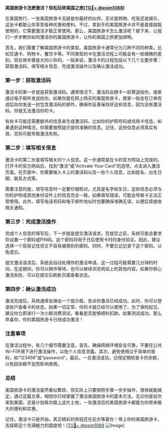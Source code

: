 **美国旅游卡怎麽激活？轻松玩转美国之旅[[TG💪+ @esim1088](https://t.me/s/esim1088)]**

在美国旅行，一张美国旅游卡无疑是你最好的伙伴。无论是购物、吃饭还是娱乐，这张卡都能让你享受各种优惠和便利。不过，拿到手的美国旅游卡并不是直接就能使用的，它需要激活才能正常使用。那么，美国旅游卡怎么激活呢？接下来，让我们一步步教你如何激活你的美国旅游卡，让你的美国之旅更加顺畅。

首先，我们需要了解美国旅游卡的类型。美国旅游卡通常分为几种不同的种类，比如交通卡、购物卡、餐饮卡等。不同类型的卡在激活流程上可能会有一些细微的差别，但总体步骤是大同小异的。一般来说，激活卡的过程包括以下几个主要步骤：获取激活码、填写相关信息、完成激活操作以及确认激活成功。

### **第一步：获取激活码**

激活卡的第一步就是获取激活码。通常情况下，激活码会随卡一起寄送给你，或者通过电子邮件发送给你。如果你是在网上购买的美国旅游卡，商家一般会在订单完成后向你发送一封包含激活码的邮件。确保你妥善保存好这些信息，因为没有激活码，你就无法激活你的卡。

有些卡可能还需要额外的信息来生成激活码，比如你的护照号码或信用卡信息。如果遇到这种情况，你需要按照提示提供准确的信息。记住，这些信息必须真实有效，否则可能导致激活失败。

### **第二步：填写相关信息**

激活卡的第二步是填写相关的个人信息。这一步通常是在卡的官方网站上完成的。打开卡的官方网站后，找到“激活”或“Activate Your Card”的选项，点击进入激活页面。在页面中，你需要输入卡上的激活码以及一些个人信息，比如姓名、出生日期、联系方式等。

需要注意的是，填写信息时一定要仔细核对。尤其是名字和生日，这些信息必须与你的护照或其他身份证件上的信息完全一致。如果填写错误，可能会导致卡无法正常使用。此外，填写电话号码和电子邮件地址时也要确保准确无误，以便后续接收相关通知。

### **第三步：完成激活操作**

完成个人信息的填写后，下一步就是提交激活请求。在提交之前，系统可能会要求你设置一个密码或PIN码。这个密码将用于日后使用卡时的身份验证。因此，建议选择一个容易记住但又不容易被猜到的密码。同时，不要忘记记录下这个密码，以免遗忘。

提交激活请求后，系统会自动处理你的激活申请。这一过程可能需要几分钟的时间。在这期间，你可以稍作等待，也可以继续浏览网站上的其他内容。如果你担心激活失败，可以在提交后刷新页面查看状态。

### **第四步：确认激活成功**

激活完成后，系统通常会弹出一个提示框，告诉你激活已经成功。此时，你可以登录账户查看卡的状态。如果一切正常，你的卡就已经可以使用了。为了保险起见，建议你立即进行一次小额消费测试，看看是否能够顺利扣款。如果测试成功，那么恭喜你，你的美国旅游卡已经成功激活！

### **注意事项**

在激活过程中，有几个细节需要注意。首先，确保网络环境安全可靠。不要在公共Wi-Fi环境下进行激活操作，以免个人信息泄露。其次，避免使用过于简单的密码，如“123456”或“password”。最后，一旦激活成功，记得定期检查卡的余额，以免因余额不足而影响使用。

### **总结**

美国旅游卡的激活虽然看似繁琐，但实际上只要按照步骤一步步操作，很快就能搞定。通过这篇文章，相信你已经掌握了激活美国旅游卡的基本方法。无论你是初次来到美国，还是计划再次踏上这片土地，一张激活后的美国旅游卡都能为你带来极大的便利和实惠。

记住，激活卡只是开始，真正精彩的旅程还在前方等着你！带上你的美国旅游卡，去探索这个充满魅力的国度吧！[[TG💪+ @esim1088](https://t.me/s/esim1088) ![Image](https://i.postimg.cc/4NQfJmqS/Snipaste-2025-05-13-00-14-12.png)]